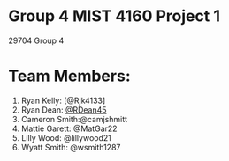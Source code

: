 # Group 4 MIST 4160 Project 1
29704 Group 4

# Team Members:
1. Ryan Kelly: [@Rjk4133] 
2. Ryan Dean: [@RDean45](https://github.com/RDean45)
3. Cameron Smith:@camjshmitt
4. Mattie Garett: @MatGar22
5. Lilly Wood: @lillywood21
6. Wyatt Smith: @wsmith1287 

